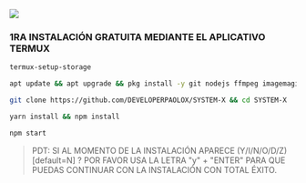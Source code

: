  <a href="https://github.com/DEVELOPERPAOLOX"><img src="https://cardivo.vercel.app/api?name=SYSTEM+X+OFICIAL&description=&image=https://th.bing.com/th/id/OIG3.jwPDO4yo5ZZLK43hab43?cb=13&pid=ImgGn/revision/latest?cb=20200606024545&usqp=CAU&usqp=CAU&backgroundColor=%23ecf0f1&instagram=@systemxofc&whatsapp=Matías_Crypto&pattern=leaf&colorPattern=%23eaeaea" /></a>

### 1RA INSTALACIÓN GRATUITA MEDIANTE EL APLICATIVO TERMUX
```bash
termux-setup-storage
```
```bash
apt update && apt upgrade && pkg install -y git nodejs ffmpeg imagemagick yarn
```
```bash
git clone https://github.com/DEVELOPERPAOLOX/SYSTEM-X && cd SYSTEM-X
```
```bash
yarn install && npm install
```
```bash
npm start
```
> PDT: SI AL MOMENTO DE LA INSTALACIÓN APARECE (Y/I/N/O/D/Z) [default=N] ? POR FAVOR USA LA LETRA "y" + "ENTER" PARA QUE PUEDAS CONTINUAR CON LA INSTALACIÓN CON TOTAL ÉXITO. 
